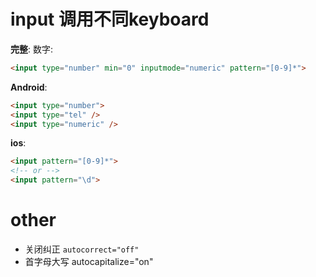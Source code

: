 
# input 调用不同keyboard

**完整**:
数字:
```html
<input type="number" min="0" inputmode="numeric" pattern="[0-9]*">
```

**Android**:
```html
<input type="number">
<input type="tel" />
<input type="numeric" />
```

**ios**:
```html
<input pattern="[0-9]*">
<!-- or -->
<input pattern="\d">
```


# other
- 关闭纠正 `autocorrect="off"`
- 首字母大写 autocapitalize="on"